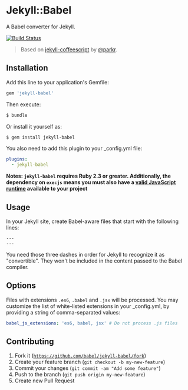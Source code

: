# Jekyll::Babel

A Babel converter for Jekyll.

[![Build Status](https://travis-ci.org/babel/jekyll-babel.svg?branch=master)](https://travis-ci.org/babel/jekyll-babel)

> Based on [jekyll-coffeescript](https://github.com/jekyll/jekyll-coffeescript) by [@parkr](https://github.com/parkr).

## Installation

Add this line to your application's Gemfile:

```ruby
gem 'jekyll-babel'
```

Then execute:

```bash
$ bundle
```

Or install it yourself as:

```bash
$ gem install jekyll-babel
```

You also need to add this plugin to your \_config.yml file:

```yml
plugins:
  - jekyll-babel
```

**Notes: `jekyll-babel` requires Ruby 2.3 or greater. Additionally, the dependency on `execjs` means you must also have a [valid JavaScript runtime](https://github.com/sstephenson/execjs#execjs) available to your project**

## Usage

In your Jekyll site, create Babel-aware files that start with the following lines:

```
---
---
```

You need those three dashes in order for Jekyll to recognize it as "convertible". They won't be included in the content passed to the Babel compiler.

## Options

Files with extensions `.es6`, `.babel` and `.jsx` will be processed. You may customize the list of white-listed extensions in your \_config.yml, by providing a string of comma-separated values:

```yml
babel_js_extensions: 'es6, babel, jsx' # Do not process .js files
```

## Contributing

1. Fork it ([`https://github.com/babel/jekyll-babel/fork`](https://github.com/babel/jekyll-babel/fork))
2. Create your feature branch (`git checkout -b my-new-feature`)
3. Commit your changes (`git commit -am "Add some feature"`)
4. Push to the branch (`git push origin my-new-feature`)
5. Create new Pull Request
